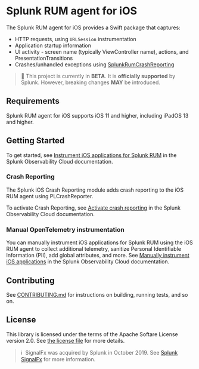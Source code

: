 
# Splunk RUM agent for iOS

The Splunk RUM agent for iOS provides a Swift package that captures:

- HTTP requests, using `URLSession` instrumentation
- Application startup information
- UI activity - screen name (typically ViewController name), actions, and PresentationTransitions
- Crashes/unhandled exceptions using [SplunkRumCrashReporting](https://github.com/signalfx/splunk-otel-ios-crashreporting)

> :construction: This project is currently in **BETA**. It is **officially supported** by Splunk. However, breaking changes **MAY** be introduced.

## Requirements

Splunk RUM agent for iOS supports iOS 11 and higher, including iPadOS 13 and higher.

## Getting Started

To get started, see [Instrument iOS applications for Splunk RUM](https://quickdraw.splunk.com/redirect/?product=Observability&version=current&location=rum.ios.getstarted) in the Splunk Observability Cloud documentation.

### Crash Reporting

The Splunk iOS Crash Reporting module adds crash reporting to the iOS RUM agent using PLCrashReporter.

To activate Crash Reporting, see [Activate crash reporting](https://quickdraw.splunk.com/redirect/?product=Observability&version=current&location=rum.ios.crashreporting) in the Splunk Observability Cloud documentation.

### Manual OpenTelemetry instrumentation

You can manually instrument iOS applications for Splunk RUM using the iOS RUM agent to collect additional telemetry, sanitize Personal Identifiable Information (PII), add global attributes, and more. See [Manually instrument iOS applications](https://quickdraw.splunk.com/redirect/?product=Observability&version=current&location=rum.ios.manual) in the Splunk Observability Cloud documentation.

## Contributing

See [CONTRIBUTING.md](./CONTRIBUTING.md) for instructions on building, running tests, and so on.

## License

This library is licensed under the terms of the Apache Softare License version 2.0.
See [the license file](./LICENSE) for more details.

>ℹ️&nbsp;&nbsp;SignalFx was acquired by Splunk in October 2019. See [Splunk SignalFx](https://www.splunk.com/en_us/investor-relations/acquisitions/signalfx.html) for more information.
